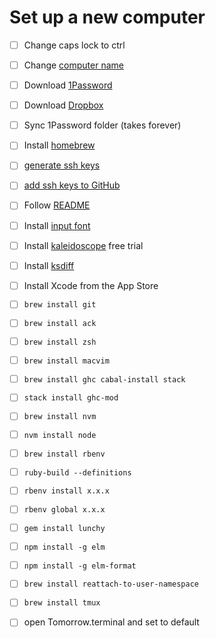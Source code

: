 # Set up a new computer

- [ ] Change caps lock to ctrl
- [ ] Change [computer name](http://www.theplantlist.org/browse/-/-/)


- [ ] Download [1Password](https://1password.com/)
- [ ] Download [Dropbox](https://www.dropbox.com/install#downloaded)
- [ ] Sync 1Password folder (takes forever)
- [ ] Install [homebrew](https://brew.sh/)


- [ ] [generate ssh keys](https://docs.github.com/en/github/authenticating-to-github/connecting-to-github-with-ssh/generating-a-new-ssh-key-and-adding-it-to-the-ssh-agent)
- [ ] [add ssh keys to GitHub](https://docs.github.com/en/github/authenticating-to-github/connecting-to-github-with-ssh/adding-a-new-ssh-key-to-your-github-account)


- [ ] Follow [README](/README.md)


- [ ] Install [input font](http://input.fontbureau.com/)
- [ ] Install [kaleidoscope](https://www.kaleidoscopeapp.com/) free trial
- [ ] Install [ksdiff](https://www.kaleidoscopeapp.com/ksdiff2)


- [ ] Install Xcode from the App Store


- [ ] `brew install git`
- [ ] `brew install ack`
- [ ] `brew install zsh`
- [ ] `brew install macvim`
- [ ] `brew install ghc cabal-install stack`
- [ ] `stack install ghc-mod`
- [ ] `brew install nvm`
- [ ] `nvm install node`
- [ ] `brew install rbenv`
- [ ] `ruby-build --definitions`
- [ ] `rbenv install x.x.x`
- [ ] `rbenv global x.x.x`
- [ ] `gem install lunchy`
- [ ] `npm install -g elm`
- [ ] `npm install -g elm-format`
- [ ] `brew install reattach-to-user-namespace`
- [ ] `brew install tmux`


- [ ] open Tomorrow.terminal and set to default
